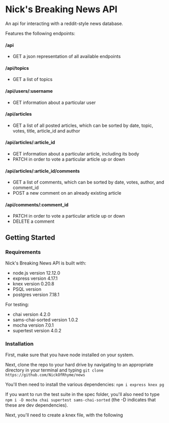 # Nick's Breaking News API

An api for interacting with a reddit-style news database.

Features the following endpoints:

#### /api

- GET a json representation of all available endpoints

#### /api/topics

- GET a list of topics

#### /api/users/:username

- GET information about a particular user

#### /api/articles

- GET a list of all posted articles, which can be sorted by date, topic, votes, title, article_id and author

#### /api/articles/:article_id

- GET information about a particular article, including its body
- PATCH in order to vote a particular article up or down

#### /api/articles/:article_id/comments

- GET a list of comments, which can be sorted by date, votes, author, and comment_id
- POST a new comment on an already existing article

#### /api/comments/:comment_id

- PATCH in order to vote a particular article up or down
- DELETE a comment

## Getting Started

### Requirements

Nick's Breaking News API is built with:

- node.js version 12.12.0
- express version 4.17.1
- knex version 0.20.8
- PSQL version
- postgres version 7.18.1

For testing:

- chai version 4.2.0
- sams-chai-sorted version 1.0.2
- mocha version 7.0.1
- supertest version 4.0.2

### Installation

First, make sure that you have node installed on your system.

Next, clone the repo to your hard drive by navigating to an appropriate directory in your terminal and typing `git clone https://github.com/NickOfRhyme/news`

You'll then need to install the various dependencies: `npm i express knex pg`

If you want to run the test suite in the spec folder, you'll also need to type `npm i -D mocha chai supertest sams-chai-sorted` (the -D indicates that these are dev dependencies).

Next, you'll need to create a knex file, with the following
